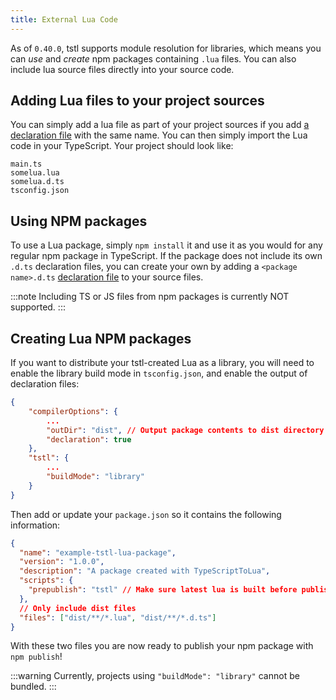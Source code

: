 ```yaml
---
title: External Lua Code
---
```


As of `0.40.0`, tstl supports module resolution for libraries, which means you can _use_ and _create_ npm packages containing `.lua` files. You can also include lua source files directly into your source code.

## Adding Lua files to your project sources

You can simply add a lua file as part of your project sources if you add [a declaration file](./advanced/writing-declarations.md) with the same name. You can then simply import the Lua code in your TypeScript. Your project should look like:

```
main.ts
somelua.lua
somelua.d.ts
tsconfig.json
```

## Using NPM packages

To use a Lua package, simply `npm install` it and use it as you would for any regular npm package in TypeScript. If the package does not include its own `.d.ts` declaration files, you can create your own by adding a `<package name>.d.ts` [declaration file](./advanced/writing-declarations.md) to your source files.

:::note
Including TS or JS files from npm packages is currently NOT supported.
:::

## Creating Lua NPM packages

If you want to distribute your tstl-created Lua as a library, you will need to enable the library build mode in `tsconfig.json`, and enable the output of declaration files:

```json title=json.config
{
    "compilerOptions": {
        ...
        "outDir": "dist", // Output package contents to dist directory
        "declaration": true
    },
    "tstl": {
        ...
        "buildMode": "library"
    }
}
```

Then add or update your `package.json` so it contains the following information:

```json title=package.json
{
  "name": "example-tstl-lua-package",
  "version": "1.0.0",
  "description": "A package created with TypeScriptToLua",
  "scripts": {
    "prepublish": "tstl" // Make sure latest lua is built before publishing
  },
  // Only include dist files
  "files": ["dist/**/*.lua", "dist/**/*.d.ts"]
}
```

With these two files you are now ready to publish your npm package with `npm publish`!

:::warning
Currently, projects using `"buildMode": "library"` cannot be bundled.
:::
